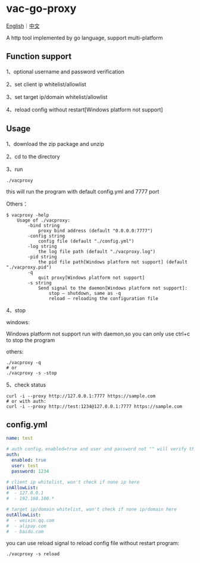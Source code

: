 # vac-go-proxy

[English](https://github.com/vacuityv/vac-go-proxy/blob/main/README.en.md)｜[中文](https://github.com/vacuityv/vac-go-proxy/blob/main/README.md)

A http tool implemented by go language, support multi-platform

## Function support

1、optional username and password verification

2、set client ip whitelist/allowlist

3、set target ip/domain whitelist/allowlist

4、reload config without restart[Windows platform not support]

## Usage

1、download the zip package and unzip

2、cd to the directory

3、run

```shell
./vacproxy 
```
this will run the program with default config.yml and 7777 port

Others：

```shell
$ vacproxy -help
    Usage of ./vacproxy:
        -bind string
            proxy bind address (default "0.0.0.0:7777")
        -config string
            config file (default "./config.yml")
        -log string
            the log file path (default "./vacproxy.log")
        -pid string
            the pid file path[Windows platform not support] (default "./vacproxy.pid")
        -q  
            quit proxy[Windows platform not support]
        -s string
            Send signal to the daemon[Windows platform not support]:
                stop — shutdown, same as -q
                reload — reloading the configuration file
```

4、stop

windows:

Windows platform not support run with daemon,so you can only use ctrl+c to stop the program

others:

```shell
./vacproxy -q
# or
./vacproxy -s -stop
```

5、check status

```shell
curl -i --proxy http://127.0.0.1:7777 https://sample.com
# or with auth:
curl -i --proxy http://test:1234@127.0.0.1:7777 https://sample.com
```

## config.yml

```yml
name: test

# auth config，enabled=true and user and password not "" will verify the credential
auth:
  enabled: true
  user: test
  password: 1234

# client ip whitelist, won't check if none ip here
inAllowList:
#  - 127.0.0.1
#  - 192.168.100.*

# target ip/domain whitelist, won't check if none ip/domain here
outAllowList:
#  - weixin.qq.com
#  - alipay.com
#  - baidu.com
```

you can use reload signal to reload config file without restart program:

```shell
./vacproxy -s reload
```